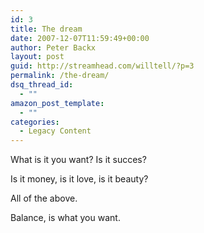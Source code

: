 ```yaml
---
id: 3
title: The dream
date: 2007-12-07T11:59:49+00:00
author: Peter Backx
layout: post
guid: http://streamhead.com/willtell/?p=3
permalink: /the-dream/
dsq_thread_id:
  - ""
amazon_post_template:
  - ""
categories:
  - Legacy Content
---
```

What is it you want? Is it succes?

Is it money, is it love, is it beauty?

All of the above.

Balance, is what you want.

<!-- AddThis Advanced Settings generic via filter on the_content -->

<!-- AddThis Share Buttons generic via filter on the_content -->